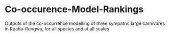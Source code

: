 # Co-occurence-Model-Rankings
Outputs of the co-occurrence modelling of three sympatric large carnivores in Ruaha-Rungwa, for all species and at all scales
